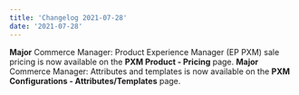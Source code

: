 ```yaml
---
title: 'Changelog 2021-07-28'
date: '2021-07-28'
---
```

**Major** Commerce Manager: Product Experience Manager (EP PXM) sale pricing is now available on the **PXM Product - Pricing** page.
**Major** Commerce Manager: Attributes and templates is now available on the **PXM Configurations - Attributes/Templates** page.
